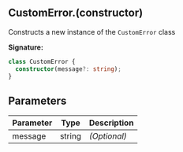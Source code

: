 ## CustomError.(constructor)

Constructs a new instance of the `CustomError` class

**Signature:**

```typescript
class CustomError {
  constructor(message?: string);
}
```

## Parameters

| Parameter | Type   | Description       |
| --------- | ------ | ----------------- |
| message   | string | <i>(Optional)</i> |
